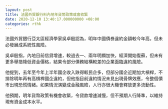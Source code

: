 ```yaml
---
layout: post
title: 法國外貿銀行料內地年貨幣政策或會收緊
date: 2020-12-10 13:40:17.000000000 +08:00
categories: rthk
---
```


法國外貿銀行亞太區經濟學家吳卓殷認為，明年中國債券違約金額較今年高，但未必發展成系統性風險。

吳卓殷指，內地目前信貸增速，較過去一、兩年明顯加快，經濟開始復蘇，但未有更多舉措降低資金價格，結果令部分債務結構較差的企業面臨違約風險。

他提到，去年至今年上半年國企收入跌得較民企多，但部分國企近期加大槓桿，不排除明年再有高槓桿國企違約，但他指目前違約情況未見出現骨牌效應，令整個債市出現恐慌情緒。如果情況演變成金融風險，人行亦很大機會釋放更多流動性。

他預期，明年貨幣政策有機會收緊，令貸款增速減慢，但不預期人行降準，以維持現有資金成本水平。
